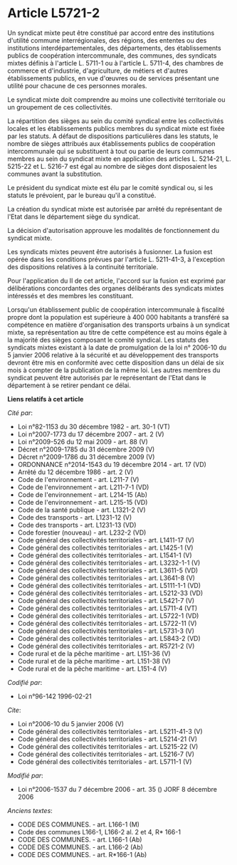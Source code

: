 # Article L5721-2

Un syndicat mixte peut être constitué par accord entre des institutions d'utilité commune interrégionales, des régions, des
ententes ou des institutions interdépartementales, des départements, des établissements publics de coopération
intercommunale, des communes, des syndicats mixtes définis à l'article L. 5711-1 ou à l'article L. 5711-4, des chambres de
commerce et d'industrie, d'agriculture, de métiers et d'autres établissements publics, en vue d'œuvres ou de services
présentant une utilité pour chacune de ces personnes morales.

Le syndicat mixte doit comprendre au moins une collectivité territoriale ou un groupement de ces collectivités.

La répartition des sièges au sein du comité syndical entre les collectivités locales et les établissements publics membres du
syndicat mixte est fixée par les statuts. A défaut de dispositions particulières dans les statuts, le nombre de sièges
attribués aux établissements publics de coopération intercommunale qui se substituent à tout ou partie de leurs communes
membres au sein du syndicat mixte en application des articles L. 5214-21, L. 5215-22 et L. 5216-7 est égal au nombre de
sièges dont disposaient les communes avant la substitution.

Le président du syndicat mixte est élu par le comité syndical ou, si les statuts le prévoient, par le bureau qu'il a
constitué.

La création du syndicat mixte est autorisée par arrêté du représentant de l'Etat dans le département siège du syndicat.

La décision d'autorisation approuve les modalités de fonctionnement du syndicat mixte.

Les syndicats mixtes peuvent être autorisés à fusionner. La fusion est opérée dans les conditions prévues par l'article L.
5211-41-3, à l'exception des dispositions relatives à la continuité territoriale.

Pour l'application du II de cet article, l'accord sur la fusion est exprimé par délibérations concordantes des organes
délibérants des syndicats mixtes intéressés et des membres les constituant.

Lorsqu'un établissement public de coopération intercommunale à fiscalité propre dont la population est supérieure à 400 000
habitants a transféré sa compétence en matière d'organisation des transports urbains à un syndicat mixte, sa représentation
au titre de cette compétence est au moins égale à la majorité des sièges composant le comité syndical. Les statuts des
syndicats mixtes existant à la date de promulgation de la loi n° 2006-10 du 5 janvier 2006 relative à la sécurité et au
développement des transports devront être mis en conformité avec cette disposition dans un délai de six mois à compter de la
publication de la même loi. Les autres membres du syndicat peuvent être autorisés par le représentant de l'Etat dans le
département à se retirer pendant ce délai.

**Liens relatifs à cet article**

_Cité par_:

  - Loi n°82-1153 du 30 décembre 1982 - art. 30-1 (VT)
  - Loi n°2007-1773 du 17 décembre 2007 - art. 2 (V)
  - Loi n°2009-526 du 12 mai 2009 - art. 88 (V)
  - Décret n°2009-1785 du 31 décembre 2009 (V)
  - Décret n°2009-1786 du 31 décembre 2009 (V)
  - ORDONNANCE n°2014-1543 du 19 décembre 2014 - art. 17 (VD)
  - Arrêté du 12 décembre 1986 - art. 2 (V)
  - Code de l'environnement - art. L211-7 (V)
  - Code de l'environnement - art. L211-7-1 (VD)
  - Code de l'environnement - art. L214-15 (Ab)
  - Code de l'environnement - art. L215-15 (VD)
  - Code de la santé publique - art. L1321-2 (V)
  - Code des transports - art. L1231-12 (V)
  - Code des transports - art. L1231-13 (VD)
  - Code forestier (nouveau) - art. L232-2 (VD)
  - Code général des collectivités territoriales - art. L1411-17 (V)
  - Code général des collectivités territoriales - art. L1425-1 (V)
  - Code général des collectivités territoriales - art. L1541-1 (V)
  - Code général des collectivités territoriales - art. L3232-1-1 (V)
  - Code général des collectivités territoriales - art. L3611-5 (VD)
  - Code général des collectivités territoriales - art. L3641-8 (V)
  - Code général des collectivités territoriales - art. L5111-1-1 (VD)
  - Code général des collectivités territoriales - art. L5212-33 (VD)
  - Code général des collectivités territoriales - art. L5421-7 (V)
  - Code général des collectivités territoriales - art. L5711-4 (VT)
  - Code général des collectivités territoriales - art. L5722-1 (VD)
  - Code général des collectivités territoriales - art. L5722-11 (V)
  - Code général des collectivités territoriales - art. L5731-3 (V)
  - Code général des collectivités territoriales - art. L5843-2 (VD)
  - Code général des collectivités territoriales - art. R5721-2 (V)
  - Code rural et de la pêche maritime - art. L151-36 (V)
  - Code rural et de la pêche maritime - art. L151-38 (V)
  - Code rural et de la pêche maritime - art. L151-4 (V)

_Codifié par_:

  - Loi n°96-142 1996-02-21

_Cite_:

  - Loi n°2006-10 du 5 janvier 2006 (V)
  - Code général des collectivités territoriales - art. L5211-41-3 (V)
  - Code général des collectivités territoriales - art. L5214-21 (V)
  - Code général des collectivités territoriales - art. L5215-22 (V)
  - Code général des collectivités territoriales - art. L5216-7 (V)
  - Code général des collectivités territoriales - art. L5711-1 (V)

_Modifié par_:

  - Loi n°2006-1537 du 7 décembre 2006 - art. 35 () JORF 8 décembre 2006

_Anciens textes_:

  - CODE DES COMMUNES. - art. L166-1 (M)
  - Code des communes L166-1, L166-2 al. 2 et 4, R* 166-1
  - CODE DES COMMUNES. - art. L166-1 (Ab)
  - CODE DES COMMUNES. - art. L166-2 (Ab)
  - CODE DES COMMUNES. - art. R*166-1 (Ab)
